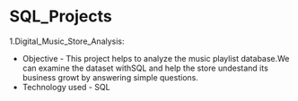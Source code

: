 # SQL_Projects
1.Digital_Music_Store_Analysis:
   * Objective - This project helps to analyze the music playlist database.We can examine the dataset withSQL and help the store undestand its business growt by answering simple questions.
   * Technology used - SQL
